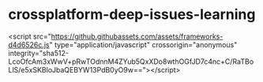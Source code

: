 # crossplatform-deep-issues-learning
&lt;script src="https://github.githubassets.com/assets/frameworks-d4d6526c.js" type="application/javascript" crossorigin="anonymous" integrity="sha512-LcoOfcAm3xWwV+pRwTOdnnM4ZYub5QxXDo8wthOGfJD7c4nc+C/RaTBoLlS/e5xSKBloJbaQEBYW13PdB0yO9w==">&lt;/script>
